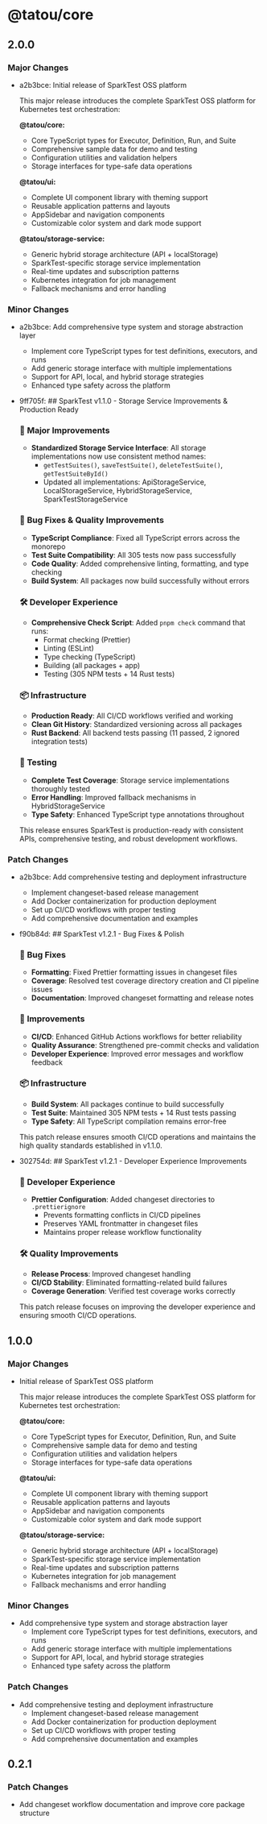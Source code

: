 # @tatou/core

## 2.0.0

### Major Changes

- a2b3bce: Initial release of SparkTest OSS platform

  This major release introduces the complete SparkTest OSS platform for Kubernetes test orchestration:

  **@tatou/core:**
  - Core TypeScript types for Executor, Definition, Run, and Suite
  - Comprehensive sample data for demo and testing
  - Configuration utilities and validation helpers
  - Storage interfaces for type-safe data operations

  **@tatou/ui:**
  - Complete UI component library with theming support
  - Reusable application patterns and layouts
  - AppSidebar and navigation components
  - Customizable color system and dark mode support

  **@tatou/storage-service:**
  - Generic hybrid storage architecture (API + localStorage)
  - SparkTest-specific storage service implementation
  - Real-time updates and subscription patterns
  - Kubernetes integration for job management
  - Fallback mechanisms and error handling

### Minor Changes

- a2b3bce: Add comprehensive type system and storage abstraction layer
  - Implement core TypeScript types for test definitions, executors, and runs
  - Add generic storage interface with multiple implementations
  - Support for API, local, and hybrid storage strategies
  - Enhanced type safety across the platform

- 9ff705f: ## SparkTest v1.1.0 - Storage Service Improvements & Production Ready

  ### 🚀 Major Improvements
  - **Standardized Storage Service Interface**: All storage implementations now use consistent method names:
    - `getTestSuites()`, `saveTestSuite()`, `deleteTestSuite()`, `getTestSuiteById()`
    - Updated all implementations: ApiStorageService, LocalStorageService, HybridStorageService, SparkTestStorageService

  ### 🔧 Bug Fixes & Quality Improvements
  - **TypeScript Compliance**: Fixed all TypeScript errors across the monorepo
  - **Test Suite Compatibility**: All 305 tests now pass successfully
  - **Code Quality**: Added comprehensive linting, formatting, and type checking
  - **Build System**: All packages now build successfully without errors

  ### 🛠️ Developer Experience
  - **Comprehensive Check Script**: Added `pnpm check` command that runs:
    - Format checking (Prettier)
    - Linting (ESLint)
    - Type checking (TypeScript)
    - Building (all packages + app)
    - Testing (305 NPM tests + 14 Rust tests)

  ### 📦 Infrastructure
  - **Production Ready**: All CI/CD workflows verified and working
  - **Clean Git History**: Standardized versioning across all packages
  - **Rust Backend**: All backend tests passing (11 passed, 2 ignored integration tests)

  ### 🧪 Testing
  - **Complete Test Coverage**: Storage service implementations thoroughly tested
  - **Error Handling**: Improved fallback mechanisms in HybridStorageService
  - **Type Safety**: Enhanced TypeScript type annotations throughout

  This release ensures SparkTest is production-ready with consistent APIs, comprehensive testing, and robust development workflows.

### Patch Changes

- a2b3bce: Add comprehensive testing and deployment infrastructure
  - Implement changeset-based release management
  - Add Docker containerization for production deployment
  - Set up CI/CD workflows with proper testing
  - Add comprehensive documentation and examples

- f90b84d: ## SparkTest v1.2.1 - Bug Fixes & Polish

  ### 🐛 Bug Fixes
  - **Formatting**: Fixed Prettier formatting issues in changeset files
  - **Coverage**: Resolved test coverage directory creation and CI pipeline issues
  - **Documentation**: Improved changeset formatting and release notes

  ### 🔧 Improvements
  - **CI/CD**: Enhanced GitHub Actions workflows for better reliability
  - **Quality Assurance**: Strengthened pre-commit checks and validation
  - **Developer Experience**: Improved error messages and workflow feedback

  ### 📦 Infrastructure
  - **Build System**: All packages continue to build successfully
  - **Test Suite**: Maintained 305 NPM tests + 14 Rust tests passing
  - **Type Safety**: All TypeScript compilation remains error-free

  This patch release ensures smooth CI/CD operations and maintains the high quality standards established in v1.1.0.

- 302754d: ## SparkTest v1.2.1 - Developer Experience Improvements

  ### 🔧 Developer Experience
  - **Prettier Configuration**: Added changeset directories to `.prettierignore`
    - Prevents formatting conflicts in CI/CD pipelines
    - Preserves YAML frontmatter in changeset files
    - Maintains proper release workflow functionality

  ### 🛠️ Quality Improvements
  - **Release Process**: Improved changeset handling
  - **CI/CD Stability**: Eliminated formatting-related build failures
  - **Coverage Generation**: Verified test coverage works correctly

  This patch release focuses on improving the developer experience and ensuring smooth CI/CD operations.

## 1.0.0

### Major Changes

- Initial release of SparkTest OSS platform

  This major release introduces the complete SparkTest OSS platform for Kubernetes test orchestration:

  **@tatou/core:**
  - Core TypeScript types for Executor, Definition, Run, and Suite
  - Comprehensive sample data for demo and testing
  - Configuration utilities and validation helpers
  - Storage interfaces for type-safe data operations

  **@tatou/ui:**
  - Complete UI component library with theming support
  - Reusable application patterns and layouts
  - AppSidebar and navigation components
  - Customizable color system and dark mode support

  **@tatou/storage-service:**
  - Generic hybrid storage architecture (API + localStorage)
  - SparkTest-specific storage service implementation
  - Real-time updates and subscription patterns
  - Kubernetes integration for job management
  - Fallback mechanisms and error handling

### Minor Changes

- Add comprehensive type system and storage abstraction layer
  - Implement core TypeScript types for test definitions, executors, and runs
  - Add generic storage interface with multiple implementations
  - Support for API, local, and hybrid storage strategies
  - Enhanced type safety across the platform

### Patch Changes

- Add comprehensive testing and deployment infrastructure
  - Implement changeset-based release management
  - Add Docker containerization for production deployment
  - Set up CI/CD workflows with proper testing
  - Add comprehensive documentation and examples

## 0.2.1

### Patch Changes

- Add changeset workflow documentation and improve core package structure
